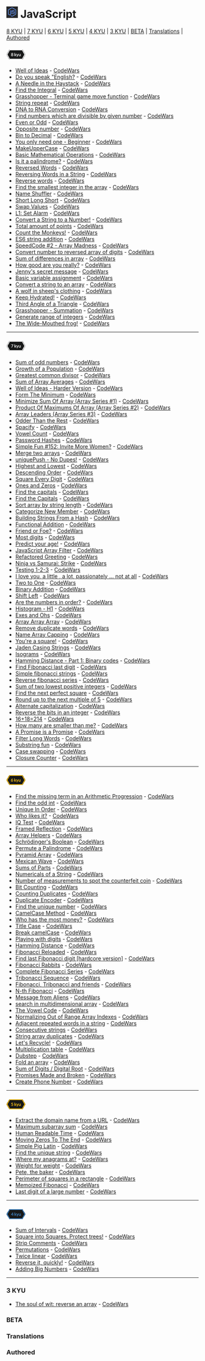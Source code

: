 # [![CodeWars](https://github.com/WrL1n/code/blob/main/codewars/image/javascript.png?raw=true)]() JavaScript

[8 KYU](#8KYU) | [7 KYU](#7KYU) | [6 KYU](#6KYU) | [5 KYU](#5KYU) | [4 KYU](#4KYU) | [3 KYU](#3KYU) | [BETA](#BETA) | [Translations](#TRAN) | [Authored](#AUTH)

<!-- template -->
<!-- * [Name](xKYU/Name.js) - [CodeWars](https://www.codewars.com/kata/xx) -->
<!-- template -->

### <a name="8KYU">![8 KYU](https://github.com/WrL1n/code/blob/main/codewars/image/8KYU.png?raw=true)</a>
* [Well of Ideas](8KYU/Well_of_ideas.js) - [CodeWars](https://www.codewars.com/kata/57f222ce69e09c3630000212)
* [Do you speak "English?](8KYU/Do_you_speak_English.js) - [CodeWars](https://www.codewars.com/kata/58dbdccee5ee8fa2f9000058)
* [A Needle in the Haystack](8KYU/A_Needle_in_the_Haystack.js) - [CodeWars](https://www.codewars.com/kata/56676e8fabd2d1ff3000000c)
* [Find the Integral](8KYU/Find_the_Integral.js) - [CodeWars](https://www.codewars.com/kata/59811fd8a070625d4c000013)
* [Grasshopper - Terminal game move function](8KYU/G_Terminal_game_move_function.js) - [CodeWars](https://www.codewars.com/kata/563a631f7cbbc236cf0000c2)
* [String repeat](8KYU/String_repeat.js) - [CodeWars](https://www.codewars.com/kata/57a0e5c372292dd76d000d7e)
* [DNA to RNA Conversion](8KYU/DNA_to_RNA_Conversion.js) - [CodeWars](https://www.codewars.com/kata/5556282156230d0e5e000089)
* [Find numbers which are divisible by given number](8KYU/Find_numbers_which_are_divisible_by_given_number.js) - [CodeWars](https://www.codewars.com/kata/55edaba99da3a9c84000003b)
* [Even or Odd](8KYU/Even_or_Odd.js) - [CodeWars](https://www.codewars.com/kata/53da3dbb4a5168369a0000fe)
* [Opposite number](8KYU/Opposite_number.js) - [CodeWars](https://www.codewars.com/kata/56dec885c54a926dcd001095)
* [Bin to Decimal](8KYU/Bin_to_Decimal.js) - [CodeWars](https://www.codewars.com/kata/57a5c31ce298a7e6b7000334)
* [You only need one - Beginner](8KYU/You_only_need_one_Beginner.js) - [CodeWars](https://www.codewars.com/kata/57cc975ed542d3148f00015b)
* [MakeUpperCase](8KYU/MakeUpperCase.js) - [CodeWars](https://www.codewars.com/kata/57a0556c7cb1f31ab3000ad7)
* [Basic Mathematical Operations](8KYU/Basic_Mathematical_Operations.js) - [CodeWars](https://www.codewars.com/kata/57356c55867b9b7a60000bd7)
* [Is it a palindrome?](8KYU/Is_it_a_palindrome.js) - [CodeWars](https://www.codewars.com/kata/57a1fd2ce298a731b20006a4)
* [Reversed Words](8KYU/Reversed_Words.js) - [CodeWars](https://www.codewars.com/kata/51c8991dee245d7ddf00000e)
* [Reversing Words in a String](8KYU/Reversing_Words_in_a_String.js) - [CodeWars](https://www.codewars.com/kata/57a55c8b72292d057b000594)
* [Reverse words](8KYU/Reverse_words.js) - [CodeWars](https://www.codewars.com/kata/5259b20d6021e9e14c0010d4)
* [Find the smallest integer in the array](8KYU/Find_the_smallest_integer_in_the_array.js) - [CodeWars](https://www.codewars.com/kata/55a2d7ebe362935a210000b2)
* [Name Shuffler](8KYU/Name_Shuffler.js) - [CodeWars](https://www.codewars.com/kata/559ac78160f0be07c200005a)
* [Short Long Short](8KYU/Short_Long_Short.js) - [CodeWars](https://www.codewars.com/kata/50654ddff44f800200000007)
* [Swap Values](8KYU/Swap_Values.js) - [CodeWars](https://www.codewars.com/kata/5388f0e00b24c5635e000fc6)
* [L1: Set Alarm](8KYU/L1_Set_Alarm.js) - [CodeWars](https://www.codewars.com/kata/568dcc3c7f12767a62000038)
* [Convert a String to a Number!](8KYU/Convert_a_String_to_a_Number.js) - [CodeWars](https://www.codewars.com/kata/544675c6f971f7399a000e79)
* [Total amount of points](8KYU/Total_amount_of_points.js) - [CodeWars](https://www.codewars.com/kata/5bb904724c47249b10000131)
* [Count the Monkeys!](8KYU/Count_the_Monkeys.js) - [CodeWars](https://www.codewars.com/kata/56f69d9f9400f508fb000ba7)
* [ES6 string addition](8KYU/ES6_string_addition.js) - [CodeWars](https://www.codewars.com/kata/582e4c3406e37fcc770001ad)
* [SpeedCode #2 - Array Madness](8KYU/SpeedCode_2_Array_Madness.js) - [CodeWars](https://www.codewars.com/kata/56ff6a70e1a63ccdfa0001b1)
* [Convert number to reversed array of digits](8KYU/Convert_number_to_reversed_array_of_digits.js) - [CodeWars](https://www.codewars.com/kata/5583090cbe83f4fd8c000051)
* [Sum of differences in array](8KYU/Sum_of_differences_in_array.js) - [CodeWars](https://www.codewars.com/kata/sum-of-differences-in-array)
* [How good are you really?](8KYU/How_good_are_you_really.js) - [CodeWars](https://www.codewars.com/kata/5601409514fc93442500010b)
* [Jenny's secret message](8KYU/Jenny's_secret_message.js) - [CodeWars](https://www.codewars.com/kata/jennys-secret-message)
* [Basic variable assignment](8KYU/Basic_variable_assignment.js) - [CodeWars](https://www.codewars.com/kata//50ee6b0bdeab583673000025)
* [Convert a string to an array](8KYU/Convert_a_string_to_an_array.js) - [CodeWars](https://www.codewars.com/kata/convert-a-string-to-an-array)
* [A wolf in sheep's clothing](8KYU/A_wolf_in_sheeps_clothing.js) - [CodeWars](https://www.codewars.com/kata/5c8bfa44b9d1192e1ebd3d15)
* [Keep Hydrated!](8KYU/Keep_Hydrated.js) - [CodeWars](https://www.codewars.com/kata/keep-hydrated-1)
* [Third Angle of a Triangle](8KYU/Third_Angle_of_a_Triangle.js) - [CodeWars](https://www.codewars.com/kata/third-angle-of-a-triangle)
* [Grasshopper - Summation](8KYU/Grasshopper_Summation.js) - [CodeWars](https://www.codewars.com/kata/55d24f55d7dd296eb9000030)
* [Generate range of integers](8KYU/Generate_range_of_integers.js) - [CodeWars](https://www.codewars.com/kata/55eca815d0d20962e1000106)
* [The Wide-Mouthed frog!](8KYU/The_Wide_Mouthed_frog.js) - [CodeWars](https://www.codewars.com/kata/57ec8bd8f670e9a47a000f89)

<!-- template -->
<!-- * [Name](8KYU/Name.js) - [CodeWars](https://www.codewars.com/kata/xx) -->
<!-- template -->
---
### <a name="7KYU">![7 KYU](https://github.com/WrL1n/code/blob/main/codewars/image/7KYU.png?raw=true)</a>
* [Sum of odd numbers](7KYU/Sum_of_odd_numbers.js) - [CodeWars](https://www.codewars.com/kata/55fd2d567d94ac3bc9000064)
* [Growth of a Population](7KYU/Growth_of_a_Population.js) - [CodeWars](https://www.codewars.com/kata/563b662a59afc2b5120000c6)
* [Greatest common divisor](7KYU/Greatest_common_divisor.js) - [CodeWars](https://www.codewars.com/kata/5500d54c2ebe0a8e8a0003fd)
* [Sum of Array Averages](7KYU/Sum_of_Array_Averages.js) - [CodeWars](https://www.codewars.com/kata/56d5166ec87df55dbe000063)
* [Well of Ideas - Harder Version](7KYU/Well_of_Ideas_Harder_Version.js) - [CodeWars](https://www.codewars.com/kata/57f22b0f1b5432ff09001cab)
* [Form The Minimum](7KYU/Form_The_Minimum.js) - [CodeWars](https://www.codewars.com/kata/5ac6932b2f317b96980000ca)
* [Minimize Sum Of Array (Array Series #1)](7KYU/Minimize_Sum_Of_Array.js) - [CodeWars](https://www.codewars.com/kata/5a523566b3bfa84c2e00010b)
* [Product Of Maximums Of Array (Array Series #2)](7KYU/Product_Of_Maximums_Of_Array.js) - [CodeWars](https://www.codewars.com/kata/5a63948acadebff56f000018)
* [Array Leaders (Array Series #3)](7KYU/Array_Leaders.js) - [CodeWars](https://www.codewars.com/kata/5a651865fd56cb55760000e0)
* [Odder Than the Rest](7KYU/Odder_Than_the_Rest.js) - [CodeWars](https://www.codewars.com/kata/5983cba828b2f1fd55000114)
* [Spacify](7KYU/Spacify.js) - [CodeWars](https://www.codewars.com/kata/57f8ee485cae443c4d000127)
* [Vowel Count](7KYU/Vowel_Count.js) - [CodeWars](https://www.codewars.com/kata/54ff3102c1bad923760001f3)
* [Password Hashes](7KYU/Password_Hashes.js) - [CodeWars](https://www.codewars.com/kata/54207f9677730acd490000d1)
* [Simple Fun #152: Invite More Women?](7KYU/Simple_Fun_152_Invite_More_Women.js) - [CodeWars](https://www.codewars.com/kata/58acfe4ae0201e1708000075)
* [Merge two arrays](7KYU/Merge_two_arrays.js) - [CodeWars](https://www.codewars.com/kata/583af10620dda4da270000c5)
* [uniquePush - No Dupes!](7KYU/uniquePush_No_Dupes.js) - [CodeWars](https://www.codewars.com/kata/53b2f6934a240823f4000abc)
* [Highest and Lowest](7KYU/Highest_and_Lowest.js) - [CodeWars](https://www.codewars.com/kata/highest-and-lowest)
* [Descending Order](7KYU/Descending_Order.js) - [CodeWars](https://www.codewars.com/kata/5467e4d82edf8bbf40000155)
* [Square Every Digit](7KYU/Square_Every_Digit.js) - [CodeWars](https://www.codewars.com/kata/546e2562b03326a88e000020)
* [Ones and Zeros](7KYU/Ones_and_Zeros.js) - [CodeWars](https://www.codewars.com/kata/578553c3a1b8d5c40300037c)
* [Find the capitals](7KYU/Find_the_capitals.js) - [CodeWars](https://www.codewars.com/kata/539ee3b6757843632d00026b)
* [Find the Capitals](7KYU/Find_the_Capitals.js) - [CodeWars](https://www.codewars.com/kata/53573877d5493b4d6e00050c)
* [Sort array by string length](7KYU/Sort_array_by_string_length.js) - [CodeWars](https://www.codewars.com/kata/57ea5b0b75ae11d1e800006c)
* [Categorize New Member](7KYU/Categorize_New_Member.js) - [CodeWars](https://www.codewars.com/kata/5502c9e7b3216ec63c0001aa)
* [Building Strings From a Hash](7KYU/Building_Strings_From_a_Hash.js) - [CodeWars](https://www.codewars.com/kata/51c7d8268a35b6b8b40002f2)
* [Functional Addition](7KYU/Functional_Addition.js) - [CodeWars](https://www.codewars.com/kata/538835ae443aae6e03000547)
* [Friend or Foe?](7KYU/Friend_or_Foe.js) - [CodeWars](https://www.codewars.com/kata/friend-or-foe)
* [Most digits](7KYU/Most_digits.js) - [CodeWars](https://www.codewars.com/kata/58daa7617332e59593000006)
* [Predict your age!](7KYU/Predict_your_age.js) - [CodeWars](https://www.codewars.com/kata/5aff237c578a14752d0035ae)
* [JavaScript Array Filter](7KYU/JavaScript_Array_Filter.js) - [CodeWars](https://www.codewars.com/kata/514a6336889283a3d2000001)
* [Refactored Greeting](7KYU/Refactored_Greeting.js) - [CodeWars](https://www.codewars.com/kata/5121303128ef4b495f000001)
* [Ninja vs Samurai: Strike](7KYU/Ninja_vs_Samurai_Strike.js) - [CodeWars](https://www.codewars.com/kata/517b0f33cd023d848d000001)
* [Testing 1-2-3](7KYU/Testing_1_2_3.js) - [CodeWars](https://www.codewars.com/kata/54bf85e3d5b56c7a05000cf9)
* [I love you, a little , a lot, passionately ... not at all](7KYU/I_love_you.js) - [CodeWars](https://www.codewars.com/kata/57f24e6a18e9fad8eb000296)
* [Two to One](7KYU/Two_to_One.js) - [CodeWars](https://www.codewars.com/kata/5656b6906de340bd1b0000ac)
* [Binary Addition](7KYU/Binary_Addition.js) - [CodeWars](https://www.codewars.com/kata/551f37452ff852b7bd000139)
* [Shift Left](7KYU/Shift_Left.js) - [CodeWars](https://www.codewars.com/kata/5bdc191306a8a678f6000187)
* [Are the numbers in order?](7KYU/Are_the_numbers_in_order.js) - [CodeWars](https://www.codewars.com/kata/56b7f2f3f18876033f000307)
* [Histogram - H1](7KYU/Histogram_H1.js) - [CodeWars](https://www.codewars.com/kata/57d532d2164a67cded0001c7)
* [Exes and Ohs](7KYU/Exes_and_Ohs.js) - [CodeWars](https://www.codewars.com/kata/55908aad6620c066bc00002a)
* [Array Array Array](7KYU/Array_Array_Array.js) - [CodeWars](https://www.codewars.com/kata/array-array-array)
* [Remove duplicate words](7KYU/Remove_duplicate_words.js) - [CodeWars](https://www.codewars.com/kata/remove-duplicate-words)
* [Name Array Capping](7KYU/Name_Array_Capping.js) - [CodeWars](https://www.codewars.com/kata/name-array-capping)
* [You're a square!](7KYU/You_are_a_square.js) - [CodeWars](https://www.codewars.com/kata/54c27a33fb7da0db0100040e)
* [Jaden Casing Strings](7KYU/Jaden_Casing_Strings.js) - [CodeWars](https://www.codewars.com/kata/5390bac347d09b7da40006f6)
* [Isograms](7KYU/Isograms.js) - [CodeWars](https://www.codewars.com/kata/54ba84be607a92aa900000f1)
* [Hamming Distance - Part 1: Binary codes](7KYU/Hamming_Distance_Part_1_Binary_codes.js) - [CodeWars](https://www.codewars.com/kata/5624e574ec6034c3a20000e6)
* [Find Fibonacci last digit](7KYU/Find_Fibonacci_last_digit.js) - [CodeWars](https://www.codewars.com/kata/find-fibonacci-last-digit)
* [Simple fibonacci strings](7KYU/Simple_fibonacci_strings.js) - [CodeWars](https://www.codewars.com/kata/simple-fibonacci-strings)
* [Reverse fibonacci series](7KYU/Reverse_fibonacci_series.js) - [CodeWars](https://www.codewars.com/kata/550fac5249073256380002c0)
* [Sum of two lowest positive integers](7KYU/Sum_of_two_lowest_positive_integers.js) - [CodeWars](https://www.codewars.com/kata/558fc85d8fd1938afb000014)
* [Find the next perfect square](7KYU/Find_the_next_perfect_square.js) - [CodeWars](https://www.codewars.com/kata/xx)
* [Round up to the next multiple of 5](7KYU/Round_up_to_the_next_multiple_of_5.js) - [CodeWars](https://www.codewars.com/kata/55d1d6d5955ec6365400006d)
* [Alternate capitalization](7KYU/Alternate_capitalization.js) - [CodeWars](https://www.codewars.com/kata/59cfc000aeb2844d16000075)
* [Reverse the bits in an integer](7KYU/Reverse_the_bits_in_an_integer.js) - [CodeWars](https://www.codewars.com/kata/5959ec605595565f5c00002b)
* [16+18=214](7KYU/16_18_214.js) - [CodeWars](https://www.codewars.com/kata/5effa412233ac3002a9e471d)
* [How many are smaller than me?](7KYU/How_many_are_smaller_than_me.js) - [CodeWars](https://www.codewars.com/kata/56a1c074f87bc2201200002e)
* [A Promise is a Promise](7KYU/A_Promise_is_a_Promise.js) - [CodeWars](https://www.codewars.com/kata/5b61d6ef07a266d40b000097)
* [Filter Long Words](7KYU/Filter_long_words.js) - [CodeWars](https://www.codewars.com/kata/5697fb83f41965761f000052)
* [Substring fun](7KYU/Substring_fun.js) - [CodeWars](https://www.codewars.com/kata/65b112d09c1adfdd500019c)
* [Case swapping](7KYU/Case_swapping.js) - [CodeWars](https://www.codewars.com/kata/5590961e6620c0825000008f)
* [Closure Counter](7KYU/Closure_Counter.js) - [CodeWars](https://www.codewars.com/kata/60edafd71dad1800563cf933)

<!-- template -->
<!-- * [Name](7KYU/Name.js) - [CodeWars](https://www.codewars.com/kata/xx) -->
<!-- template -->
---
### <a name="6KYU">![6 KYU](https://github.com/WrL1n/code/blob/main/codewars/image/6KYU.png?raw=true)</a>
* [Find the missing term in an Arithmetic Progression](6KYU/Find_the_missing_term_in_an_Arithmetic_Progression.js) - [CodeWars](https://www.codewars.com/kata/52de553ebb55d1fca3000371)
* [Find the odd int](6KYU/Find_the_odd_int.js) - [CodeWars](https://www.codewars.com/kata/54da5a58ea159efa38000836)
* [Unique In Order](6KYU/Unique_In_Order.js) - [CodeWars](https://www.codewars.com/kata/54e6533c92449cc251001667)
* [Who likes it?](6KYU/Who_likes_it.js) - [CodeWars](https://www.codewars.com/kata/5266876b8f4bf2da9b000362)
* [IQ Test](6KYU/IQ_Test.js) - [CodeWars](https://www.codewars.com/kata/iq-test)
* [Framed Reflection](6KYU/Framed_Reflection.js) - [CodeWars](https://www.codewars.com/kata/framed-reflection)
* [Array Helpers](6KYU/Array_Helpers.js) - [CodeWars](https://www.codewars.com/kata/array-helpers)
* [Schrödinger's Boolean](6KYU/Schrödingers_Boolean.js) - [CodeWars](https://www.codewars.com/kata/5a5f9f80f5dc3f942b002309)
* [Permute a Palindrome](6KYU/Permute_a_Palindrome.js) - [CodeWars](https://www.codewars.com/kata/58ae6ae22c3aaafc58000079)
* [Pyramid Array](6KYU/Pyramid_Array.js) - [CodeWars](https://www.codewars.com/kata/pyramid-array)
* [Mexican Wave](6KYU/Mexican_Wave.js) - [CodeWars](https://www.codewars.com/kata/58f5c63f1e26ecda7e000029)
* [Sums of Parts](6KYU/Sums_of_Parts.js) - [CodeWars](https://www.codewars.com/kata/5ce399e0047a45001c853c2b)
* [Numericals of a String](6KYU/Numericals_of_a_String.js) - [CodeWars](https://www.codewars.com/kata/5b4070144d7d8bbfe7000001)
* [Number of measurements to spot the counterfeit coin](6KYU/Number_of_measurements_to_spot_the_counterfeit_coin.js) - [CodeWars](https://www.codewars.com/kata/59530d2401d6039f8600001f)
* [Bit Counting](6KYU/Bit_Counting.js) - [CodeWars](https://www.codewars.com/kata/526571aae218b8ee490006f4)
* [Counting Duplicates](6KYU/Counting_Duplicates.js) - [CodeWars](https://www.codewars.com/kata/54bf1c2cd5b56cc47f0007a1)
* [Duplicate Encoder](6KYU/Duplicate_Encoder.js) - [CodeWars](https://www.codewars.com/kata/54b42f9314d9229fd6000d9c)
* [Find the unique number](6KYU/Find_the_unique_number.js) - [CodeWars](https://www.codewars.com/kata/585d7d5adb20cf33cb000235)
* [CamelCase Method](6KYU/CamelCase_Method.js) - [CodeWars](https://www.codewars.com/kata/587731fda577b3d1b0001196)
* [Who has the most money?](6KYU/Who_has_the_most_money.js) - [CodeWars](https://www.codewars.com/kata/528d36d7cc451cd7e4000339)
* [Title Case](6KYU/Title_Case.js) - [CodeWars](https://www.codewars.com/kata/5202ef17a402dd033c000009)
* [Break camelCase](6KYU/Break_camelCase.js) - [CodeWars](https://www.codewars.com/kata/5208f99aee097e6552000148)
* [Playing with digits](6KYU/Playing_with_digits.js) - [CodeWars](https://www.codewars.com/kata/5552101f47fc5178b1000050)
* [Hamming Distance](6KYU/Hamming_Distance.js) - [CodeWars](https://www.codewars.com/kata/5410c0e6a0e736cf5b000e69)
* [Fibonacci Reloaded](6KYU/Fibonacci_Reloaded.js) - [CodeWars](https://www.codewars.com/kata/52549d3e19453df56f0000fe)
* [Find last Fibonacci digit [hardcore version]](6KYU/Find_last_Fibonacci_digit.js) - [CodeWars](https://www.codewars.com/kata/56b7771481290cc283000f28)
* [Fibonacci Rabbits](6KYU/Fibonacci_Rabbits.js) - [CodeWars](https://www.codewars.com/kata/5559e4e4bbb3925164000125)
* [Complete Fibonacci Series](6KYU/Complete_Fibonacci_Series.js) - [CodeWars](https://www.codewars.com/kata/5239f06d20eeab9deb00049b)
* [Tribonacci Sequence](6KYU/Tribonacci_Sequence.js) - [CodeWars](https://www.codewars.com/kata/556deca17c58da83c00002db)
* [Fibonacci, Tribonacci and friends](6KYU/Fibonacci_Tribonacci_and_friends.js) - [CodeWars](https://www.codewars.com/kata/556e0fccc392c527f20000c5)
* [N-th Fibonacci](6KYU/N_th_Fibonacci.js) - [CodeWars](https://www.codewars.com/kata/522551eee9abb932420004a0)
* [Message from Aliens](6KYU/Message_from_Aliens.js) - [CodeWars](https://www.codewars.com/kata/598980a41e55117d93000015)
* [search in multidimensional array](6KYU/search_in_multidimensional_array.js) - [CodeWars](https://www.codewars.com/kata/52840d2b27e9c932ff0016ae)
* [The Vowel Code](6KYU/The_Vowel_Code.js) - [CodeWars](https://www.codewars.com/kata/53697be005f803751e0015aa)
* [Normalizing Out of Range Array Indexes](6KYU/Normalizing_Out_of_Range_Array_Indexes.js) - [CodeWars](https://www.codewars.com/kata/5285bf61f8fc1b181700024c)
* [Adjacent repeated words in a string](6KYU/Adjacent_repeated_words_in_a_string.js) - [CodeWars](https://www.codewars.com/kata/5245a9138ca049e9a10007b8)
* [Consecutive strings](6KYU/Consecutive_strings.js) - [CodeWars](https://www.codewars.com/kata/56a5d994ac971f1ac500003e)
* [String array duplicates](6KYU/String_array_duplicates.js) - [CodeWars](https://www.codewars.com/kata/59f08f89a5e129c543000069)
* [Let's Recycle!](6KYU/Lets_Recycle.js) - [CodeWars](https://www.codewars.com/kata/5b6db1acb118141f6b000060)
* [Multiplication table](6KYU/Multiplication_table.js) - [CodeWars](https://www.codewars.com/kata/534d2f5b5371ecf8d2000a08)
* [Dubstep](6KYU/Dubstep.js) - [CodeWars](https://www.codewars.com/kata/551dc350bf4e526099000ae5)
* [Fold an array](6KYU/Fold_an_array.js) - [CodeWars](https://www.codewars.com/kata/57ea70aa5500adfe8a000110)
* [Sum of Digits / Digital Root](6KYU/s_o_d.js) - [CodeWars](https://www.codewars.com/kata/541c8630095125aba6000c00)
* [Promises Made and Broken](6KYU/Promises_Made_and_Broken.js) - [CodeWars](https://www.codewars.com/kata/587593285448632b8d000143)
* [Create Phone Number](6KYU/Create_Phone_Number.js) - [CodeWars](https://www.codewars.com/kata/525f50e3b73515a6db000b83)

<!-- template -->
<!-- * [Name](6KYU/Name.js) - [CodeWars](https://www.codewars.com/kata/xx) -->
<!-- template -->
---
### <a name="5KYU">![5 KYU](https://github.com/WrL1n/code/blob/main/codewars/image/5KYU.png?raw=true)</a>
* [Extract the domain name from a URL](5KYU/Extract_the_domain_name_from_a_URL.js) - [CodeWars](https://www.codewars.com/kata/514a024011ea4fb54200004b)
* [Maximum subarray sum](5KYU/Maximum_subarray_sum.js) - [CodeWars](https://www.codewars.com/kata/54521e9ec8e60bc4de000d6c)
* [Human Readable Time](5KYU/Human_Readable_Time.js) - [CodeWars](https://www.codewars.com/kata/52685f7382004e774f0001f7)
* [Moving Zeros To The End](5KYU/Moving_Zeros_To_The_End.js) - [CodeWars](https://www.codewars.com/kata/52597aa56021e91c93000cb0)
* [Simple Pig Latin](5KYU/Simple_Pig_Latin.js) - [CodeWars](https://www.codewars.com/kata/520b9d2ad5c005041100000f)
* [Find the unique string](5KYU/Find_the_unique_string.js) - [CodeWars](https://www.codewars.com/kata/585d8c8a28bc7403ea0000c3)
* [Where my anagrams at?](5KYU/Where_my_anagrams_at.js) - [CodeWars](https://www.codewars.com/kata/where-my-anagrams-at)
* [Weight for weight](5KYU/Weight_for_weight.js) - [CodeWars](https://www.codewars.com/kata/55c6126177c9441a570000cc)
* [Pete, the baker](5KYU/Pete_the_baker.js) - [CodeWars](https://www.codewars.com/kata/525c65e51bf619685c000059)
* [Perimeter of squares in a rectangle](5KYU/Perimeter_of_squares_in_a_rectangle.js) - [CodeWars](https://www.codewars.com/kata/559a28007caad2ac4e000083)
* [Memoized Fibonacci](5KYU/Memoized_Fibonacci.js) - [CodeWars](https://www.codewars.com/kata/529adbf7533b761c560004e5)
* [Last digit of a large number](5KYU/Last_digit_of_a_large_number.js) - [CodeWars](https://www.codewars.com/kata/5511b2f550906349a70004e1)

<!-- template -->
<!-- * [Name](5KYU/Name.js) - [CodeWars](https://www.codewars.com/kata/xx) -->
<!-- template -->
---
### <a name="4KYU">![4 KYU](https://github.com/WrL1n/code/blob/main/codewars/image/4KYU.png?raw=true)</a>
* [Sum of Intervals](4KYU/Sum_of_Intervals.js) - [CodeWars](https://www.codewars.com/kata/52b7ed099cdc285c300001cd)
* [Square into Squares. Protect trees!](4KYU/Square_into_Squares_Protect_trees.js) - [CodeWars](https://www.codewars.com/kata/54eb33e5bc1a25440d000891)
* [Strip Comments](4KYU/Strip_Comments.js) - [CodeWars](https://www.codewars.com/kata/51c8e37cee245da6b40000bd)
* [Permutations](4KYU/Permutations.js) - [CodeWars](https://www.codewars.com/kata/5254ca2719453dcc0b00027d)
* [Twice linear](4KYU/Twice_linear.js) - [CodeWars](https://www.codewars.com/kata/5672682212c8ecf83e000050)
* [Reverse it, quickly!](4KYU/Reverse_it_quickly.js) - [CodeWars](https://www.codewars.com/kata/59ae589c07157afba80000a7)
* [Adding Big Numbers](4KYU/Adding_Big_Numbers.js) - [CodeWars](https://www.codewars.com/kata/525f4206b73515bffb000b21)

<!-- template -->
<!-- * [Name](4KYU/Name.js) - [CodeWars](https://www.codewars.com/kata/xx) -->
<!-- template -->
---
### <a name="3KYU">3 KYU</a>
* [The soul of wit: reverse an array](3KYU/The_soul_of_wit_reverse_an_array.js) - [CodeWars](https://www.codewars.com/kata/59b81886460387d8fc000043)

### <a name="BETA">BETA</a>

### <a name="TRAN">Translations</a>

### <a name="AUTH">Authored</a>
